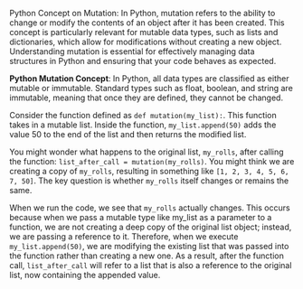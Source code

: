Python Concept on Mutation: 
In Python, mutation refers to the ability to change or modify the contents of an object after it has been created. 
This concept is particularly relevant for mutable data types, such as lists and dictionaries, which allow for modifications without creating a new object. 
Understanding mutation is essential for effectively managing data structures in Python and ensuring that your code behaves as expected.

**Python Mutation Concept**: In Python, all data types are classified as either mutable or immutable. 
Standard types such as float, boolean, and string are immutable, meaning that once they are defined, they cannot be changed. 

Consider the function defined as `def mutation(my_list):`. This function takes in a mutable list. Inside the function, `my_list.append(50)` adds the value 50 to the end of the list and then returns the modified list. 

You might wonder what happens to the original list, `my_rolls`, after calling the function: `list_after_call = mutation(my_rolls)`. 
You might think we are creating a copy of `my_rolls`, resulting in something like `[1, 2, 3, 4, 5, 6, 7, 50]`. The key question is whether `my_rolls` itself changes or remains the same.

When we run the code, we see that `my_rolls` actually changes. This occurs because when we pass a mutable type like my_list as a parameter to a function, 
we are not creating a deep copy of the original list object; instead, we are passing a reference to it. 
Therefore, when we execute `my_list.append(50)`, we are modifying the existing list that was passed into the function rather than creating a new one. 
As a result, after the function call, `list_after_call` will refer to a list that is also a reference to the original list, now containing the appended value.

